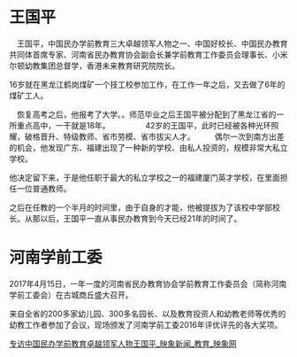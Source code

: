 # 王国平
　王国平，中国民办学前教育三大卓越领军人物之一、中国好校长、中国民办教育共同体首席专家、河南省民办教育协会副会长兼学前教育工作委员会理事长、小米尔顿幼教集团总督学，香港未来教育研究院院长。

16岁就在黑龙江鹤岗煤矿一个技工校参加工作，在工作一年之后，又去做了6年的煤矿工人。

　恢复高考之后，他报考了大学。。师范毕业之后王国平被分配到了黑龙江省的一所重点高中，一干就是18年。
　　
　　42岁的王国平，此时已经被各种光环照耀，破格晋升、特级教师、省市劳模、省市拔尖人才。
　　
偶尔一次到南方出差的机会，他发现广东、福建出现了一种新的学校、由私人投资的，规模非常大私立学校。

他决定留下来，于是他任职于最大的私立学校之一的福建厦门英才学校，在里面担任一位普通教师。

之后在任教的一个半月的时间里，由于自身的才能，他被提拔为了该校中学部校长。从那以后，王国平一直从事民办教育到今天已经21年的时间了。


# 河南学前工委

2017年4月15日，一年一度的河南省民办教育协会学前教育工作委员会（简称河南学前工委会）在古城商丘盛大召开。

来自全省的200多家幼儿园、300多名园长、以及教育投资人和幼教老师等优秀的幼教工作者参加了会议，现场颁发了河南学前工委2016年评优评先的各大奖项。













[专访中国民办学前教育卓越领军人物王国平_映象新闻_教育_映象网](http://edu.hnr.cn/201810/19/691.html)




<!--stackedit_data:
eyJoaXN0b3J5IjpbLTk4NDI4MTIwNF19
-->